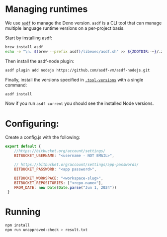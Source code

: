 # Managing runtimes
We use [`asdf`](https://asdf-vm.com/) to manage the Deno version. `asdf` is a CLI tool that can manage multiple language runtime versions on a per-project basis.

Start by installing asdf:
```sh
brew install asdf
echo -e "\n. $(brew --prefix asdf)/libexec/asdf.sh" >> ${ZDOTDIR:-~}/.zshrc
```

Then install the asdf-node plugin:
```sh
asdf plugin add nodejs https://github.com/asdf-vm/asdf-nodejs.git
```

Finally, install the versions specified in [`.tool-versions`](/.tool-versions) with a single command:
```sh
asdf install
```
Now if you run `asdf current` you should see the installed Node versions.

# Configuring:
Create a config.js with the following:
```js
export default {
    //https://bitbucket.org/account/settings/
    BITBUCKET_USERNAME: "<username - NOT EMAIL>",

    // https://bitbucket.org/account/settings/app-passwords/
    BITBUCKET_PASSWORD: "<app password>",

    BITBUCKET_WORKSPACE: "<workspace-slug>",
    BITBUCKET_REPOSITORIES: ["<repo-name>"],
    FROM_DATE: new Date(Date.parse("Jun 1, 2024"))
 }
```

# Running
```sh
npm install
npm run unapproved-check > result.txt
```